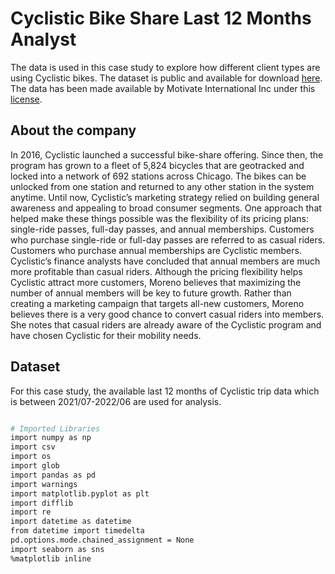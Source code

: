 # Cyclistic Bike Share Last 12 Months Analyst
The data is used in this case study to explore how different client types are using Cyclistic bikes. 
The dataset is public and available for download [here](https://divvy-tripdata.s3.amazonaws.com/index.html). The data has been made available by Motivate International Inc under this [license](https://www.divvybikes.com/data-license-agreement). 

## About the company
In 2016, Cyclistic launched a successful bike-share offering. Since then, the program has grown to a fleet of 5,824 bicycles that
are geotracked and locked into a network of 692 stations across Chicago. The bikes can be unlocked from one station and
returned to any other station in the system anytime.
Until now, Cyclistic’s marketing strategy relied on building general awareness and appealing to broad consumer segments.
One approach that helped make these things possible was the flexibility of its pricing plans: single-ride passes, full-day passes,
and annual memberships. Customers who purchase single-ride or full-day passes are referred to as casual riders. Customers
who purchase annual memberships are Cyclistic members.
Cyclistic’s finance analysts have concluded that annual members are much more profitable than casual riders. Although the
pricing flexibility helps Cyclistic attract more customers, Moreno believes that maximizing the number of annual members will
be key to future growth. Rather than creating a marketing campaign that targets all-new customers, Moreno believes there is a
very good chance to convert casual riders into members. She notes that casual riders are already aware of the Cyclistic
program and have chosen Cyclistic for their mobility needs.

## Dataset
For this case study, the available last 12 months of Cyclistic trip data which is between 2021/07-2022/06 are used for analysis.  

```bash

# Imported Libraries
import numpy as np    
import csv                                
import os                                 
import glob                               
import pandas as pd                       
import warnings                           
import matplotlib.pyplot as plt           
import difflib                            
import re
import datetime as datetime
from datetime import timedelta
pd.options.mode.chained_assignment = None
import seaborn as sns
%matplotlib inline

```

